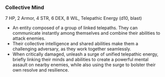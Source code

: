 ### Collective Mind

7 HP, 2 Armor, 4 STR, 6 DEX, 8 WIL, Telepathic Energy (d10, blast)

- An entity composed of a group of linked telepaths. They can communicate instantly among themselves and combine their abilities to attack enemies.
- Their collective intelligence and shared abilities make them a challenging adversary, as they work together seamlessly.
- When critically damaged, unleash a surge of unified telepathic energy, briefly linking their minds and abilities to create a powerful mental assault on nearby enemies, while also using the surge to bolster their own resolve and resilience.
 
